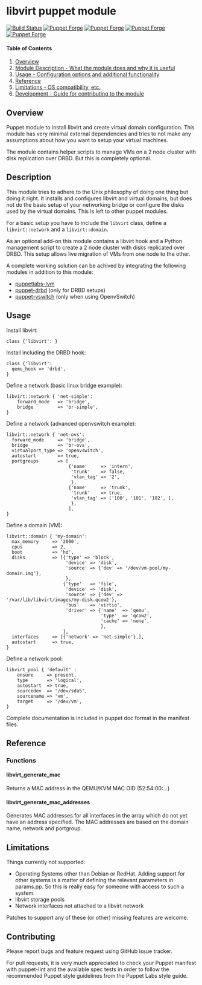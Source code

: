 # libvirt puppet module

[![Build Status](https://travis-ci.org/cirrax/puppet-libvirt.svg?branch=master)](https://travis-ci.org/cirrax/puppet-libvirt)
[![Puppet Forge](https://img.shields.io/puppetforge/v/cirrax/libvirt.svg?style=flat-square)](https://forge.puppetlabs.com/cirrax/libvirt)
[![Puppet Forge](https://img.shields.io/puppetforge/dt/cirrax/libvirt.svg?style=flat-square)](https://forge.puppet.com/cirrax/libvirt)
[![Puppet Forge](https://img.shields.io/puppetforge/e/cirrax/libvirt.svg?style=flat-square)](https://forge.puppet.com/cirrax/libvirt)
[![Puppet Forge](https://img.shields.io/puppetforge/f/cirrax/libvirt.svg?style=flat-square)](https://forge.puppet.com/cirrax/libvirt)

#### Table of Contents

1. [Overview](#overview)
2. [Module Description - What the module does and why it is useful](#description)
3. [Usage - Configuration options and additional functionality](#usage)
3. [Reference](#reference)
4. [Limitations - OS compatibility, etc.](#limitations)
5. [Development - Guide for contributing to the module](#development)

## Overview

Puppet module to install libvirt and create virtual domain
configuration. This module has very minimal external dependencies and
tries to not make any assumptions about how you want to setup your
virtual machines.

The module contains helper scripts to manage VMs on a 2 node cluster
with disk replication over DRBD. But this is completely optional.

## Description

This module tries to adhere to the Unix philosophy of doing one thing
but doing it right. It installs and configures libvirt and virtual
domains, but does not do the basic setup of your networking bridge or
configure the disks used by the virtual domains. This is left to other
puppet modules.

For a basic setup you have to include the `libvirt` class, define a
`libvirt::network` and a `libvirt::domain`.

As an optional add-on this module contains a libvirt hook and a
Python management script to create a 2 node cluster with disks
replicated over DRBD. This setup allows live migration of VMs from one
node to the other.

A complete working solution can be achived by integrating the following
modules in addition to this module:

* [puppetlabs-lvm](http://forge.puppetlabs.com/puppetlabs/lvm)
* [puppet-drbd](https://forge.puppet.com/puppet/drbd) (only
  for DRBD setups)
* [puppet-vswitch](https://forge.puppet.com/openstack/vswitch)
  (only when using OpenvSwitch)

## Usage

Install libvirt:

    class {'libvirt': }

Install including the DRBD hook:

    class {'libvirt':
      qemu_hook => 'drbd',
    }

Define a network (basic linux bridge example):

    libvirt::network { 'net-simple':
        forward_mode   => 'bridge',
        bridge         => 'br-simple',
    }

Define a network (advanced openvswitch example):

    libvirt::network { 'net-ovs':
      forward_mode     => 'bridge',
      bridge           => 'br-ovs',
      virtualport_type => 'openvswitch',
      autostart        => true,
      portgroups       => [
                           {'name'     => 'intern',
                            'trunk'    => false,
                            'vlan_tag' => '2',
                            },
                           {'name'     => 'trunk',
                            'trunk'    => true,
                            'vlan_tag' => ['100', '101', '102', ],
                            },
                           ],
    }

Define a domain (VM):

    libvirt::domain { 'my-domain':
      max_memory     => '2000',
      cpus           => 2,
      boot           => 'hd',
      disks          => [{'type' => 'block',
                          'device' => 'disk',
                          'source' => {'dev' => '/dev/vm-pool/my-domain.img'},
                          },
                         {'type'   => 'file',
                          'device' => 'disk',
                          'source' => {'dev' => '/var/lib/libvirt/images/my-disk.qcow2'},
                          'bus'    => 'virtio',
                          'driver' => {'name'  => 'qemu',
                                       'type'  => 'qcow2',
                                       'cache' => 'none',
                                       },
                         ],
      interfaces     => [{'network' => 'net-simple'},],
      autostart      => true,
    }

Define a network pool:

    libvirt_pool { 'default' :
		ensure     => present,
		type       => 'logical',
		autostart  => true,
		sourcedev  => '/dev/sda5',
		sourcename => 'vm',
		target     => '/dev/vm',
    }

Complete documentation is included in puppet doc format in the
manifest files.

## Reference
### Functions

#### libvirt_generate_mac
Returns a MAC address in the QEMU/KVM MAC OID (52:54:00:...)

#### libvirt_generate_mac_addresses
Generates MAC addresses for all interfaces in the array which do not yet have an
address specified. The MAC addresses are based on the domain name, network and
portgroup.

## Limitations

Things currently not supported:
* Operating Systems other than Debian or RedHat. Adding support for other
  systems is a matter of defining the relevant parameters in
  params.pp. So this is really easy for someone with access to such a
  system.
* libvirt storage pools
* Network interfaces not attached to a libvirt network

Patches to support any of these (or other) missing features are welcome.

## Contributing

Please report bugs and feature request using GitHub issue tracker.

For pull requests, it is very much appreciated to check your Puppet manifest with puppet-lint
and the available spec tests  in order to follow the recommended Puppet style guidelines
from the Puppet Labs style guide.
